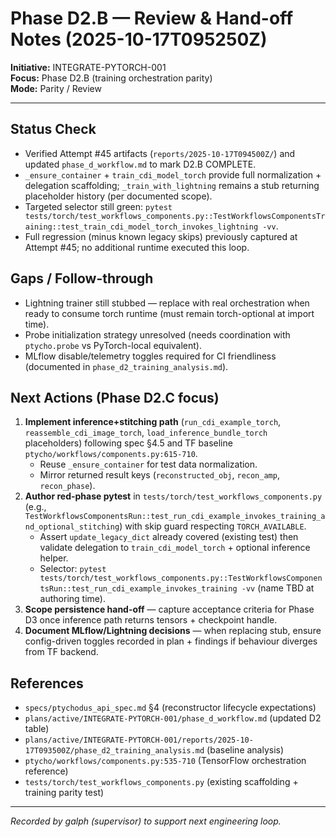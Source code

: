 # Phase D2.B — Review & Hand-off Notes (2025-10-17T095250Z)

**Initiative:** INTEGRATE-PYTORCH-001  
**Focus:** Phase D2.B (training orchestration parity)  
**Mode:** Parity / Review  

---

## Status Check
- Verified Attempt #45 artifacts (`reports/2025-10-17T094500Z/`) and updated `phase_d_workflow.md` to mark D2.B COMPLETE.  
- `_ensure_container` + `train_cdi_model_torch` provide full normalization + delegation scaffolding; `_train_with_lightning` remains a stub returning placeholder history (per documented scope).  
- Targeted selector still green: `pytest tests/torch/test_workflows_components.py::TestWorkflowsComponentsTraining::test_train_cdi_model_torch_invokes_lightning -vv`.  
- Full regression (minus known legacy skips) previously captured at Attempt #45; no additional runtime executed this loop.

## Gaps / Follow-through
- Lightning trainer still stubbed — replace with real orchestration when ready to consume torch runtime (must remain torch-optional at import time).  
- Probe initialization strategy unresolved (needs coordination with `ptycho.probe` vs PyTorch-local equivalent).  
- MLflow disable/telemetry toggles required for CI friendliness (documented in `phase_d2_training_analysis.md`).

## Next Actions (Phase D2.C focus)
1. **Implement inference+stitching path** (`run_cdi_example_torch`, `reassemble_cdi_image_torch`, `load_inference_bundle_torch` placeholders) following spec §4.5 and TF baseline `ptycho/workflows/components.py:615-710`.  
   - Reuse `_ensure_container` for test data normalization.  
   - Mirror returned result keys (`reconstructed_obj`, `recon_amp`, `recon_phase`).
2. **Author red-phase pytest** in `tests/torch/test_workflows_components.py` (e.g., `TestWorkflowsComponentsRun::test_run_cdi_example_invokes_training_and_optional_stitching`) with skip guard respecting `TORCH_AVAILABLE`.  
   - Assert `update_legacy_dict` already covered (existing test) then validate delegation to `train_cdi_model_torch` + optional inference helper.  
   - Selector: `pytest tests/torch/test_workflows_components.py::TestWorkflowsComponentsRun::test_run_cdi_example_invokes_training -vv` (name TBD at authoring time).
3. **Scope persistence hand-off** — capture acceptance criteria for Phase D3 once inference path returns tensors + checkpoint handle.  
4. **Document MLflow/Lightning decisions** — when replacing stub, ensure config-driven toggles recorded in plan + findings if behaviour diverges from TF backend.

## References
- `specs/ptychodus_api_spec.md` §4 (reconstructor lifecycle expectations)  
- `plans/active/INTEGRATE-PYTORCH-001/phase_d_workflow.md` (updated D2 table)  
- `plans/active/INTEGRATE-PYTORCH-001/reports/2025-10-17T093500Z/phase_d2_training_analysis.md` (baseline analysis)  
- `ptycho/workflows/components.py:535-710` (TensorFlow orchestration reference)  
- `tests/torch/test_workflows_components.py` (existing scaffolding + training parity test)

---

*Recorded by galph (supervisor) to support next engineering loop.*
